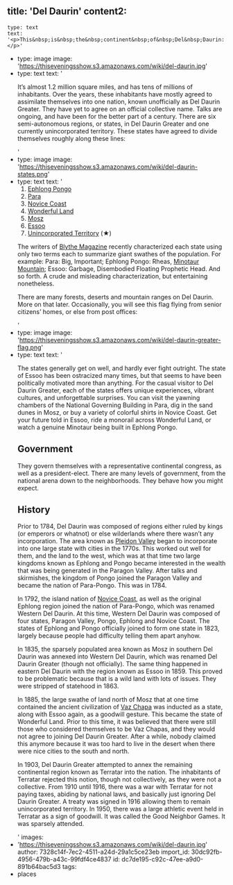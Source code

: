title: 'Del Daurin'
content2:
  -
    type: text
    text: '<p>This&nbsp;is&nbsp;the&nbsp;continent&nbsp;of&nbsp;Del&nbsp;Daurin:</p>'
  -
    type: image
    image: 'https://thiseveningsshow.s3.amazonaws.com/wiki/del-daurin.jpg'
  -
    type: text
    text: '<p>It’s almost 1.2 million square miles, and has tens of millions of inhabitants. Over the years, these inhabitants have mostly agreed to assimilate themselves into one nation, known unofficially as Del Daurin Greater. They have yet to agree on an official collective name. Talks are ongoing, and have been for the better part of a century. There are six semi-autonomous regions, or states, in Del Daurin Greater and one currently unincorporated territory. These states have agreed to divide themselves roughly along these lines:</p>'
  -
    type: image
    image: 'https://thiseveningsshow.s3.amazonaws.com/wiki/del-daurin-states.png'
  -
    type: text
    text: '<ol><li><a href="{{ link:369748df-67b7-4bab-a56a-28876bdb0483 }}">Ephlong Pongo</a><br></li><li><a href="{{ link:057bcef7-790d-4823-a957-b39224f7d7b8 }}">Para</a><br></li><li><a href="{{ link:90bf455a-00d2-4911-bef1-17f797c7e5f7 }}">Novice Coast</a><br></li><li><a href="{{ link:8e2e83ac-f973-459a-abea-bc00b2a7e441 }}">Wonderful Land</a><br></li><li><a href="{{ link:96ffba07-5fef-4937-82aa-32dcfd5ca660 }}">Mosz</a><br></li><li><a href="{{ link:67c0557b-0a92-45db-8119-813e66a8be46 }}">Essoo</a><br></li><li><a href="{{ link:97cbcb3e-2a24-404f-8b95-9a46d7f18e1e }}">Unincorporated Territory</a> (★)</li></ol><p>The writers of <a href="{{ link:aba13870-5297-4624-aab2-82a5e48c9e8d }}">Blythe Magazine</a>&nbsp;recently characterized each state using only two terms each to summarize giant swathes of the population. For example: Para: Big, Important; Ephlong Pongo: Rheas, <a href="{{ link:665bf31e-7401-4335-a4c1-7fc6137bf58e }}">Minotaur Mountain</a>; Essoo: Garbage, Disembodied Floating Prophetic Head. And so forth. A crude and misleading characterization, but entertaining nonetheless.</p><p>There are many forests, deserts and mountain ranges on Del Daurin. More on that later. Occasionally, you will see this flag flying from senior citizens’ homes, or else from post offices:</p>'
  -
    type: image
    image: 'https://thiseveningsshow.s3.amazonaws.com/wiki/del-daurin-greater-flag.png'
  -
    type: text
    text: '<p>The states generally get on well, and hardly ever fight outright. The state of Essoo has been ostracized many times, but that seems to have been politically motivated more than anything. For the casual visitor to Del Daurin Greater, each of the states offers unique experiences, vibrant cultures, and unforgettable surprises. You can visit the yawning chambers of the National Governing Building in Para, dig in the sand dunes in Mosz, or buy a variety of colorful shirts in Novice Coast. Get your future told in Essoo, ride a monorail across Wonderful Land, or watch a genuine Minotaur being built in Ephlong Pongo.</p><h2>Government</h2><p>They govern themselves with a representative continental congress, as well as a president-elect. There are many levels of government, from the national arena down to the neighborhoods. They behave how you might expect.</p><h2>History</h2><p>Prior to 1784, Del Daurin was composed of regions either ruled by kings (or emperors or whatnot) or else wilderlands where there wasn’t any incorporation. The area known as <a href="{{ link:73ce5f24-4d30-41cd-94a8-7981f44447cc }}">Pleidon Valley</a> began to incorporate into one large state with cities in the 1770s. This worked out well for them, and the land to the west, which was at that time two large kingdoms known as Ephlong and Pongo became interested in the wealth that was being generated in the Paragon Valley. After talks and skirmishes, the kingdom of Pongo joined the Paragon Valley and became the nation of Para-Pongo. This was in 1784.</p><p>In 1792, the island nation of <a href="{{ link:90bf455a-00d2-4911-bef1-17f797c7e5f7 }}">Novice Coast</a>, as well as the original Ephlong region joined the nation of Para-Pongo, which was renamed Western Del Daurin. At this time, Western Del Daurin was composed of four states, Paragon Valley, Pongo, Ephlong and Novice Coast. The states of Ephlong and Pongo officially joined to form one state in 1823, largely because people had difficulty telling them apart anyhow.</p><p>In 1835, the sparsely populated area known as Mosz in southern Del Daurin was annexed into Western Del Daurin, which was renamed Del Daurin Greater (though not officially). The same thing happened in eastern Del Daurin with the region known as Essoo in 1859. This proved to be problematic because that is a wild land with lots of issues. They were stripped of statehood in 1863.</p><p>In 1885, the large swathe of land north of Mosz that at one time contained the ancient civilization of <a href="{{ link:e135d8ec-1f86-4f4d-a42e-ae5a29861c49 }}">Vaz Chapa</a> was inducted as a state, along with Essoo again, as a goodwill gesture. This became the state of Wonderful Land. Prior to this time, it was believed that there were still those who considered themselves to be Vaz Chapas, and they would not agree to joining Del Daurin Greater. After a while, nobody claimed this anymore because it was too hard to live in the desert when there were nice cities to the south and north.</p><p>In 1903, Del Daurin Greater attempted to annex the remaining continental region known as Terratar into the nation. The inhabitants of Terratar rejected this notion, though not collectively, as they were not a collective. From 1910 until 1916, there was a war with Terratar for not paying taxes, abiding by national laws, and basically just ignoring Del Daurin Greater. A treaty was signed in 1916 allowing them to remain unincorporated territory. In 1950, there was a large athletic event held in Terratar as a sign of goodwill. It was called the Good Neighbor Games. It was sparsely attended.</p>'
images:
  - 'https://thiseveningsshow.s3.amazonaws.com/wiki/del-daurin.jpg'
author: 7328c14f-7ec2-4511-a24d-29a1c5ce23eb
import_id: 30dc92fb-4956-479b-a43c-99fdf4ce4837
id: dc7de195-c92c-47ee-a9d0-891b64bac5d3
tags:
  - places
